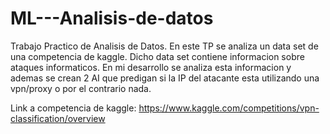 # ML---Analisis-de-datos
Trabajo Practico de Analisis de Datos. En este TP se analiza un data set de una competencia de kaggle.
Dicho data set contiene informacion sobre ataques informaticos. En mi desarrollo se analiza esta informacion
y ademas se crean 2 AI que predigan si la IP del atacante esta utilizando una vpn/proxy o por el contrario nada.

Link a competencia de kaggle: https://www.kaggle.com/competitions/vpn-classification/overview
